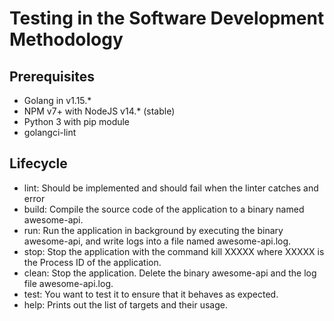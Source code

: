 # Testing in the Software Development Methodology

## Prerequisites
* Golang in v1.15.*
* NPM v7+ with NodeJS v14.* (stable)
* Python 3 with pip module
* golangci-lint 

## Lifecycle
* lint: Should be implemented and should fail when the linter catches and error
* build: Compile the source code of the application to a binary named awesome-api.
* run: Run the application in background by executing the binary awesome-api, and write logs into a file named awesome-api.log.
* stop: Stop the application with the command kill XXXXX where XXXXX is the Process ID of the application.
* clean: Stop the application. Delete the binary awesome-api and the log file awesome-api.log.
* test: You want to test it to ensure that it behaves as expected.
* help: Prints out the list of targets and their usage.